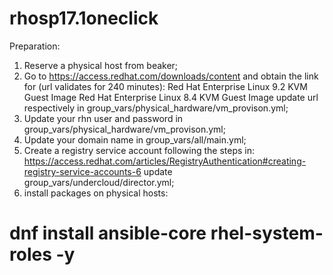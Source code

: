 # rhosp17.1oneclick


Preparation:
1. Reserve a physical host from beaker;
2. Go to https://access.redhat.com/downloads/content and obtain the link for (url validates for 240 minutes):
    Red Hat Enterprise Linux 9.2 KVM Guest Image 
    Red Hat Enterprise Linux 8.4 KVM Guest Image
    update url respectively in group_vars/physical_hardware/vm_provison.yml;
3. Update your rhn user and password in group_vars/physical_hardware/vm_provison.yml;
4. Update your domain name in group_vars/all/main.yml;
5. Create a registry service account following the steps in: https://access.redhat.com/articles/RegistryAuthentication#creating-registry-service-accounts-6
   update group_vars/undercloud/director.yml;
6. install packages on physical hosts: 
# dnf install ansible-core rhel-system-roles -y